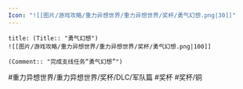 ```yaml
---
Icon: "![[图片/游戏攻略/重力异想世界/重力异想世界/奖杯/勇气幻想.png|30]]"
---
```

```ad-common-bronze-trophy
title: (Title:: "勇气幻想")
![[图片/游戏攻略/重力异想世界/重力异想世界/奖杯/勇气幻想.png|100]]

(Comment:: "完成支线任务“勇气幻想”")
```

#重力异想世界/重力异想世界/奖杯/DLC/军队篇 #奖杯 #奖杯/铜
